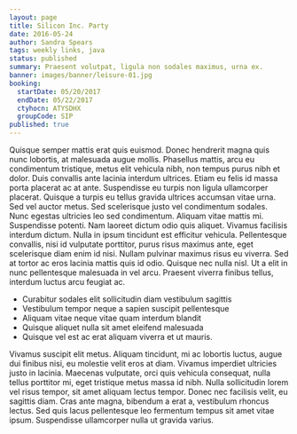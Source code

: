```yaml
---
layout: page
title: Silicon Inc. Party
date: 2016-05-24
author: Sandra Spears
tags: weekly links, java
status: published
summary: Praesent volutpat, ligula non sodales maximus, urna ex.
banner: images/banner/leisure-01.jpg
booking:
  startDate: 05/20/2017
  endDate: 05/22/2017
  ctyhocn: ATYSDHX
  groupCode: SIP
published: true
---
```

Quisque semper mattis erat quis euismod. Donec hendrerit magna quis nunc lobortis, at malesuada augue mollis. Phasellus mattis, arcu eu condimentum tristique, metus elit vehicula nibh, non tempus purus nibh et dolor. Duis convallis ante lacinia interdum ultrices. Etiam eu felis id massa porta placerat ac at ante. Suspendisse eu turpis non ligula ullamcorper placerat. Quisque a turpis eu tellus gravida ultrices accumsan vitae urna. Sed vel auctor metus. Sed scelerisque justo vel condimentum sodales. Nunc egestas ultricies leo sed condimentum. Aliquam vitae mattis mi.
Suspendisse potenti. Nam laoreet dictum odio quis aliquet. Vivamus facilisis interdum dictum. Nulla in ipsum tincidunt est efficitur vehicula. Pellentesque convallis, nisi id vulputate porttitor, purus risus maximus ante, eget scelerisque diam enim id nisi. Nullam pulvinar maximus risus eu viverra. Sed at tortor ac eros lacinia mattis quis id odio. Quisque nec nulla nisl. Ut a elit in nunc pellentesque malesuada in vel arcu. Praesent viverra finibus tellus, interdum luctus arcu feugiat ac.

* Curabitur sodales elit sollicitudin diam vestibulum sagittis
* Vestibulum tempor neque a sapien suscipit pellentesque
* Aliquam vitae neque vitae quam interdum blandit
* Quisque aliquet nulla sit amet eleifend malesuada
* Quisque vel est ac erat aliquam viverra et ut mauris.

Vivamus suscipit elit metus. Aliquam tincidunt, mi ac lobortis luctus, augue dui finibus nisi, eu molestie velit eros at diam. Vivamus imperdiet ultricies justo in lacinia. Maecenas vulputate, orci quis vehicula consequat, nulla tellus porttitor mi, eget tristique metus massa id nibh. Nulla sollicitudin lorem vel risus tempor, sit amet aliquam lectus tempor. Donec nec facilisis velit, eu sagittis diam. Cras ante magna, bibendum a erat a, vestibulum rhoncus lectus. Sed quis lacus pellentesque leo fermentum tempus sit amet vitae ipsum. Suspendisse ullamcorper nulla ut gravida varius.

